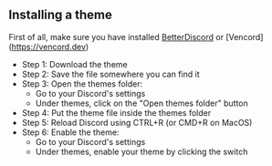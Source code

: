 ## Installing a theme
First of all, make sure you have installed [BetterDiscord](https://betterdiscord.app/)
or [Vencord] (https://vencord.dev)

   * Step 1: Download the theme
   * Step 2: Save the file somewhere you can find it
   * Step 3: Open the themes folder:
      * Go to your Discord's settings
      * Under themes, click on the "Open themes folder" button
   * Step 4: Put the theme file inside the themes folder
   * Step 5: Reload Discord using CTRL+R (or CMD+R on MacOS)
   * Step 6: Enable the theme:
      * Go to your Discord's settings
      * Under themes, enable your theme by clicking the switch